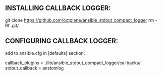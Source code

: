 ##  INSTALLING CALLBACK LOGGER:

git clone https://github.com/octplane/ansible_stdout_compact_logger
rm -Rf .git/

##  CONFIGURING CALLBACK LOGGER:
add to ansible.cfg in [defaults] section:

callback_plugins            = ./lib/ansible_stdout_compact_logger/callbacks/
stdout_callback             = anstomlog




